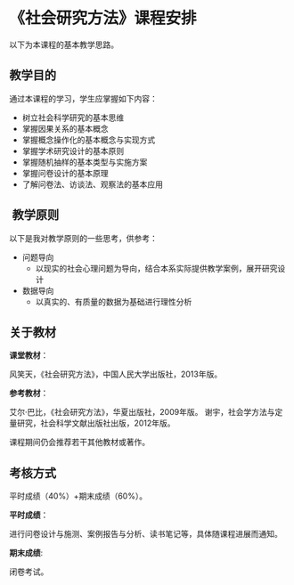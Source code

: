 
# 《社会研究方法》课程安排

以下为本课程的基本教学思路。
## 教学目的

通过本课程的学习，学生应掌握如下内容：
* 树立社会科学研究的基本思维
* 掌握因果关系的基本概念
* 掌握概念操作化的基本概念与实现方式
* 掌握学术研究设计的基本原则
* 掌握随机抽样的基本类型与实施方案
* 掌握问卷设计的基本原理
* 了解问卷法、访谈法、观察法的基本应用

##  教学原则
以下是我对教学原则的一些思考，供参考：

* 问题导向
    * 以现实的社会心理问题为导向，结合本系实际提供教学案例，展开研究设计
* 数据导向
    * 以真实的、有质量的数据为基础进行理性分析
    
## 关于教材

**课堂教材**：

风笑天，《社会研究方法》，中国人民大学出版社，2013年版。

**参考教材**：

艾尔·巴比，《社会研究方法》，华夏出版社，2009年版。
谢宇，社会学方法与定量研究，社会科学文献出版社出版，2012年版。


课程期间仍会推荐若干其他教材或著作。

## 考核方式

平时成绩（40%）+期末成绩（60%）。

**平时成绩**：

进行问卷设计与施测、案例报告与分析、读书笔记等，具体随课程进展而通知。

**期末成绩**:

闭卷考试。
